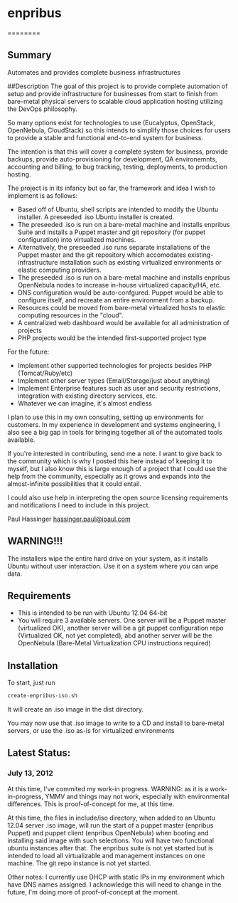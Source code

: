 # enpribus
========

## Summary
Automates and provides complete business infrastructures

##Description
The goal of this project is to provide complete automation of setup and provide infrastructure for businesses from start to finish from bare-metal physical servers to scalable cloud application hosting utilizing the DevOps philosophy.

So many options exist for technologies to use (Eucalyptus, OpenStack, OpenNebula, CloudStack) so this intends to simplify those choices for users to provide a stable and functional end-to-end system for business.

The intention is that this will cover a complete system for business, provide backups, provide auto-provisioning for development, QA environemnts, accounting and billing, to bug tracking, testing, deployments, to production hosting.

The project is in its infancy but so far, the framework and idea I wish to implement is as follows:

- Based off of Ubuntu, shell scripts are intended to modify the Ubuntu installer. A preseeded .iso Ubuntu installer is created.
- The preseeded .iso is run on a bare-metal machine and installs enpribus Suite and installs a Puppet master and git repository  (for puppet configuration) into virtualized machines.
- Alternatively, the preseeded .iso runs separate installations of the Puppet master and the git repository which accomodates existing-infrastructure installation such as existing virtualized environments or elastic computing providers.
- The preseeded .iso is run on a bare-metal machine and installs enpribus OpenNebula nodes to increase in-house virtualized capacity/HA, etc.
- DNS configuration would be auto-confgured. Puppet would be able to configure itself, and recreate an entire environment from a backup.
- Resources could be moved from bare-metal virtualized hosts to elastic computing resources in the "cloud".
- A centralized web dashboard would be available for all administration of projects
- PHP projects would be the intended first-supported project type

For the future:
- Implement other supported technologies for projects besides PHP (Tomcat/Ruby/etc)
- Implement other server types (Email/Storage/just about anything)
- Implement Enterprise features such as user and security restrictions, integration with existing directory services, etc.
- Whatever we can imagine, it's almost endless

I plan to use this in my own consulting, setting up environments for customers. In my experience in development and systems engineering, I also see a big gap in tools for bringing together all of the automated tools available.

If you're interested in contributing, send me a note. I want to give back to the community which is why I posted this here instead of keeping it to myself, but I also know this is large enough of a project that I could use the help from the community, especially as it grows and expands into the almost-infinite possibilities that it could entail.

I could also use help in interpreting the open source licensing requirements and notifications I need to include in this project.

Paul Hassinger
hassinger.paul@ipaul.com

## WARNING!!!
The installers wipe the entire hard drive on your system, as it installs Ubuntu without user interaction. Use it on a system where you can wipe data.

## Requirements
- This is intended to be run with Ubuntu 12.04 64-bit
- You will require 3 available servers. One server will be a Puppet master (virtualized OK), another server will be a git puppet configuration repo (Virtualized OK, not yet completed), abd another server will be the OpenNebula (Bare-Metal Virtualization CPU instructions required)

## Installation
To start, just run
```sh
create-enpribus-iso.sh
```

It will create an .iso image in the dist directory.

You may now use that .iso image to write to a CD and install to bare-metal servers, or use the .iso as-is for virtualized environments

## Latest Status:

### July 13, 2012
At this time, I've commited my work-in progress. WARNING: as it is a work-in-progress, YMMV and things may not work, especially with environmental differences. This is proof-of-concept for me, at this time.

At this time, the files in include/iso directory, when added to an Ubuntu 12.04 server .iso image, will run the start of a puppet master (enpribus Puppet) and puppet client (enpribus OpenNebula) when booting and installing said image with such selections. You will have two functional ubuntu instances after that. The enpribus suite is not yet started but is intended to load all virtualizable and management instances on one machine. The git repo instance is not yet started.

Other notes: I currently use DHCP with static IPs in my environment which have DNS names assigned. I acknowledge this will need to change in the future, I'm doing more of proof-of-concept at the moment.
